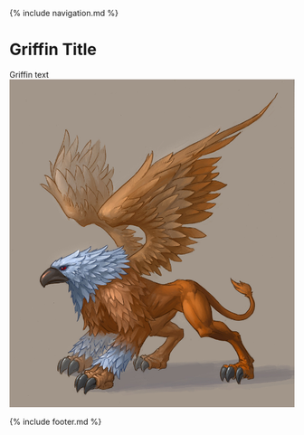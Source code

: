 {% include navigation.md %}

# Griffin Title

Griffin text
<img src="./Griffin%20image%202.jpg" alt="A Griffin">

{% include footer.md %}
